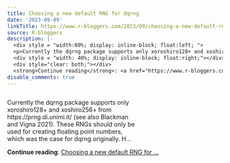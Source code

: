 ```yaml
---
title: Choosing a new default RNG for dqrng
date: '2023-09-09'
linkTitle: https://www.r-bloggers.com/2023/09/choosing-a-new-default-rng-for-dqrng/
source: R-bloggers
description: |-
  <div style = "width:60%; display: inline-block; float:left; ">
  <p>Currently the dqrng package supports only xoroshiro128+ and xoshiro256+ from https://prng.di.unimi.it/ (see also Blackman and Vigna 2021). These RNGs should only be used for creating floating point numbers, which was the case for dqrng originally. H...</p></div>
  <div style = "width: 40%; display: inline-block; float:right;"></div>
  <div style="clear: both;"></div>
  <strong>Continue reading</strong>: <a href="https://www.r-bloggers.com/2023/09/choosing-a-new-default-rng-for-dqrng/">Choosing a new default RNG for ...
disable_comments: true
---
```

<div style = "width:60%; display: inline-block; float:left; ">
<p>Currently the dqrng package supports only xoroshiro128+ and xoshiro256+ from https://prng.di.unimi.it/ (see also Blackman and Vigna 2021). These RNGs should only be used for creating floating point numbers, which was the case for dqrng originally. H...</p></div>
<div style = "width: 40%; display: inline-block; float:right;"></div>
<div style="clear: both;"></div>
<strong>Continue reading</strong>: <a href="https://www.r-bloggers.com/2023/09/choosing-a-new-default-rng-for-dqrng/">Choosing a new default RNG for ...